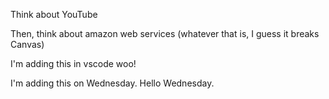 
Think about YouTube

Then, think about amazon web services (whatever that is, I guess it breaks Canvas)

I'm adding this in vscode woo!

I'm adding this on Wednesday. Hello Wednesday.
